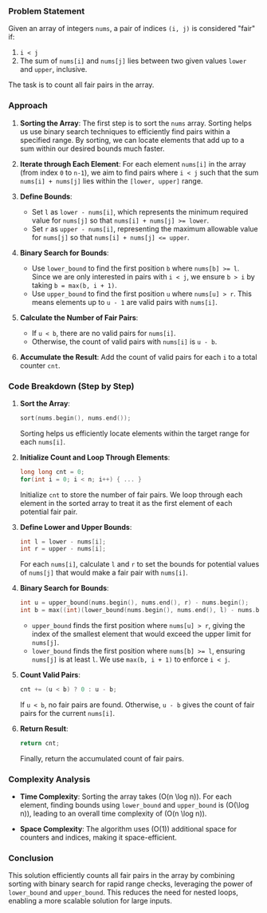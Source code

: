 ### Problem Statement

Given an array of integers `nums`, a pair of indices `(i, j)` is considered "fair" if:

1. `i < j`
2. The sum of `nums[i]` and `nums[j]` lies between two given values `lower` and `upper`, inclusive.

The task is to count all fair pairs in the array.

### Approach

1. **Sorting the Array**: The first step is to sort the `nums` array. Sorting helps us use binary search techniques to efficiently find pairs within a specified range. By sorting, we can locate elements that add up to a sum within our desired bounds much faster.

2. **Iterate through Each Element**: For each element `nums[i]` in the array (from index `0` to `n-1`), we aim to find pairs where `i < j` such that the sum `nums[i] + nums[j]` lies within the `[lower, upper]` range.

3. **Define Bounds**:
   - Set `l` as `lower - nums[i]`, which represents the minimum required value for `nums[j]` so that `nums[i] + nums[j] >= lower`.
   - Set `r` as `upper - nums[i]`, representing the maximum allowable value for `nums[j]` so that `nums[i] + nums[j] <= upper`.

4. **Binary Search for Bounds**:
   - Use `lower_bound` to find the first position `b` where `nums[b] >= l`. Since we are only interested in pairs with `i < j`, we ensure `b > i` by taking `b = max(b, i + 1)`.
   - Use `upper_bound` to find the first position `u` where `nums[u] > r`. This means elements up to `u - 1` are valid pairs with `nums[i]`.

5. **Calculate the Number of Fair Pairs**:
   - If `u < b`, there are no valid pairs for `nums[i]`.
   - Otherwise, the count of valid pairs with `nums[i]` is `u - b`.

6. **Accumulate the Result**: Add the count of valid pairs for each `i` to a total counter `cnt`.

### Code Breakdown (Step by Step)

1. **Sort the Array**:  
   ```cpp
   sort(nums.begin(), nums.end());
   ```
   Sorting helps us efficiently locate elements within the target range for each `nums[i]`.

2. **Initialize Count and Loop Through Elements**:
   ```cpp
   long long cnt = 0;
   for(int i = 0; i < n; i++) { ... }
   ```
   Initialize `cnt` to store the number of fair pairs. We loop through each element in the sorted array to treat it as the first element of each potential fair pair.

3. **Define Lower and Upper Bounds**:
   ```cpp
   int l = lower - nums[i];
   int r = upper - nums[i];
   ```
   For each `nums[i]`, calculate `l` and `r` to set the bounds for potential values of `nums[j]` that would make a fair pair with `nums[i]`.

4. **Binary Search for Bounds**:
   ```cpp
   int u = upper_bound(nums.begin(), nums.end(), r) - nums.begin();
   int b = max((int)(lower_bound(nums.begin(), nums.end(), l) - nums.begin()), i + 1);
   ```
   - `upper_bound` finds the first position where `nums[u] > r`, giving the index of the smallest element that would exceed the upper limit for `nums[j]`.
   - `lower_bound` finds the first position where `nums[b] >= l`, ensuring `nums[j]` is at least `l`. We use `max(b, i + 1)` to enforce `i < j`.

5. **Count Valid Pairs**:
   ```cpp
   cnt += (u < b) ? 0 : u - b;
   ```
   If `u < b`, no fair pairs are found. Otherwise, `u - b` gives the count of fair pairs for the current `nums[i]`.

6. **Return Result**:
   ```cpp
   return cnt;
   ```
   Finally, return the accumulated count of fair pairs.

### Complexity Analysis

- **Time Complexity**: Sorting the array takes \(O(n \log n)\). For each element, finding bounds using `lower_bound` and `upper_bound` is \(O(\log n)\), leading to an overall time complexity of \(O(n \log n)\).
  
- **Space Complexity**: The algorithm uses \(O(1)\) additional space for counters and indices, making it space-efficient.

### Conclusion

This solution efficiently counts all fair pairs in the array by combining sorting with binary search for rapid range checks, leveraging the power of `lower_bound` and `upper_bound`. This reduces the need for nested loops, enabling a more scalable solution for large inputs.